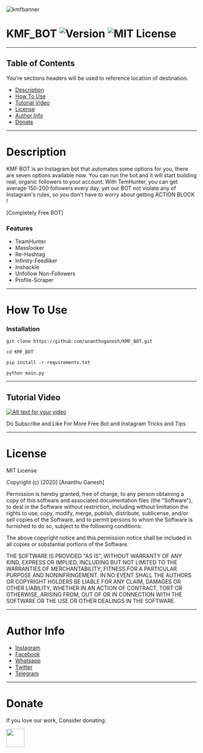 ![kmfbanner](https://user-images.githubusercontent.com/58104674/95757141-60145280-0cc4-11eb-814f-6624d45dc077.jpg)
# KMF_BOT ![Version](https://img.shields.io/badge/Version-3.5.1-green) ![MIT License]( https://img.shields.io/badge/license-MIT-brightgreen)
---
## Table of Contents
You're sections headers will be used to reference location of destination.

- [Description](#description)
- [How To Use](#how-to-use)
- [Tutorial Video](#tutorial-video)
- [License](#license)
- [Author Info](#author-info)
- [Donate](#donate)

---
 
# Description

KMF BOT is an Instagram bot that automates some options for you, there are seven options available now. You can run the bot and it will start building real, organic followers to your account.
With TemHunter, you can get average 150-200 followers every day. yet our BOT not violate any of Instagram's rules, so you don't have to worry about getting ACTION BLOCK !

[Completely Free BOT]

### Features

- TeamHunter
- Masslooker
- Re-Hashtag
- Infinity-Feedliker
- Inshackle
- Unfollow Non-Followers
- Profile-Scraper
---

# How To Use

### Installation 
```
git clone https://github.com/ananthuganesh/KMF_BOT.git
```
```
cd KMF_BOT
```
```
pip install -r requirements.txt
```
```
python main.py
```
---
## Tutorial Video
[![Alt text for your video](https://user-images.githubusercontent.com/58104674/96328427-89d0cf00-1060-11eb-909e-170bb8fc9d1e.jpg)](https://youtu.be/HY6f43iBD4k=VIDEO-ID "Watch Video Now!")

Do Subscribe and Like For More Free Bot and Instagram Tricks and Tips

---

# License

MIT License

Copyright (c) [2020] [Ananthu Ganesh]

Permission is hereby granted, free of charge, to any person obtaining a copy
of this software and associated documentation files (the "Software"), to deal
in the Software without restriction, including without limitation the rights
to use, copy, modify, merge, publish, distribute, sublicense, and/or sell
copies of the Software, and to permit persons to whom the Software is
furnished to do so, subject to the following conditions:

The above copyright notice and this permission notice shall be included in all
copies or substantial portions of the Software.

THE SOFTWARE IS PROVIDED "AS IS", WITHOUT WARRANTY OF ANY KIND, EXPRESS OR
IMPLIED, INCLUDING BUT NOT LIMITED TO THE WARRANTIES OF MERCHANTABILITY,
FITNESS FOR A PARTICULAR PURPOSE AND NONINFRINGEMENT. IN NO EVENT SHALL THE
AUTHORS OR COPYRIGHT HOLDERS BE LIABLE FOR ANY CLAIM, DAMAGES OR OTHER
LIABILITY, WHETHER IN AN ACTION OF CONTRACT, TORT OR OTHERWISE, ARISING FROM,
OUT OF OR IN CONNECTION WITH THE SOFTWARE OR THE USE OR OTHER DEALINGS IN THE
SOFTWARE.

---
# Author Info
- [Instagram](https://www.instagram.com/un_f__amour/)
- [Facebook](https://www.facebook.com/ananthu.ganesh.un/)
- [Whatsapp](https://chat.whatsapp.com/HodrQitZNwX4tJoAd46OS4)
- [Twitter](https://twitter.com/un_f__amour)
- [Telegram](https://t.me/KMFBOT_OFFICIAL)

---

# Donate
If you love our work, Consider donating. 

<a href="https://www.paypal.com/paypalme/ananthuganesh"><img src="https://user-images.githubusercontent.com/58104674/96376549-39ab5700-119d-11eb-95fc-06dd8f417301.png" align="left" height="48" ></a>



